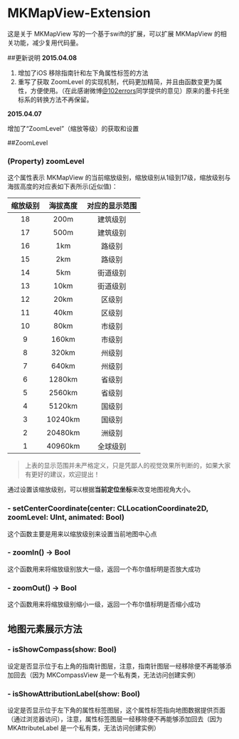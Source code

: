 # MKMapView-Extension
这是关于 MKMapView 写的一个基于swift的扩展，可以扩展 MKMapView 的相关功能，减少复用代码量。

##更新说明
**2015.04.08**

1. 增加了iOS 移除指南针和左下角属性标签的方法
2. 重写了获取 ZoomLevel 的实现机制，代码更加精简，并且由函数变更为属性，方便使用。（在此感谢微博[@102errors](http://weibo.com/102errors?from=usercardnew)同学提供的意见）原来的墨卡托坐标系的转换方法不再保留。

**2015.04.07** 

增加了“ZoomLevel”（缩放等级）的获取和设置

##ZoomLevel

### (Property) zoomLevel
这个属性表示 MKMapView 的当前缩放级别，缩放级别从1级到17级，缩放级别与海拔高度的对应表如下表所示(近似值)：

| 缩放级别 | 海拔高度 | 对应的显示范围 |
| :----: | :-----: | :----------: |
| 18     |   200m  |    建筑级别   |
| 17     |   500m  |    建筑级别   |
| 16     |   1km   |    路级别     |
| 15     |   2km   |    路级别     |
| 14     |   5km   |    街道级别     |
| 13     |   10km  |    街道级别     |
| 12     |   20km   |    区级别     |
| 11     |   40km   |    区级别     |
| 10     |   80km   |    市级别     |
| 9      |   160km   |    市级别     |
| 8      |   320km   |    州级别     |
| 7      |   640km   |    州级别     |
| 6      |   1280km   |    省级别     |
| 5      |   2560km   |    省级别     |
| 4      |   5120km   |    国级别     |
| 3      |   10240km   |    国级别     |
| 2      |   20480km   |    洲级别     |
| 1      |   40960km   |    全球级别     |


> 上表的显示范围并未严格定义，只是凭鄙人的视觉效果所判断的，如果大家有更好的建议，欢迎提出！

通过设置该缩放级别，可以根据**当前定位坐标**来改变地图视角大小。

### - setCenterCoordinate(center: CLLocationCoordinate2D, zoomLevel: UInt, animated: Bool)

这个函数主要是用来以缩放级别来设置当前地图中心点

### - zoomIn() -> Bool

这个函数用来将缩放级别放大一级，返回一个布尔值标明是否放大成功

### - zoomOut() -> Bool

这个函数用来将缩放级别缩小一级，返回一个布尔值标明是否缩小成功

## 地图元素展示方法

### - isShowCompass(show: Bool)

设定是否显示位于右上角的指南针图层，注意，指南针图层一经移除便不再能够添加回去（因为 MKCompassView 是一个私有类，无法访问创建实例）

### - isShowAttributionLabel(show: Bool)

设定是否显示位于左下角的属性标签图层，这个属性标签指向地图数据提供页面（通过浏览器访问），注意，属性标签图层一经移除便不再能够添加回去（因为 MKAttributeLabel 是一个私有类，无法访问创建实例）
